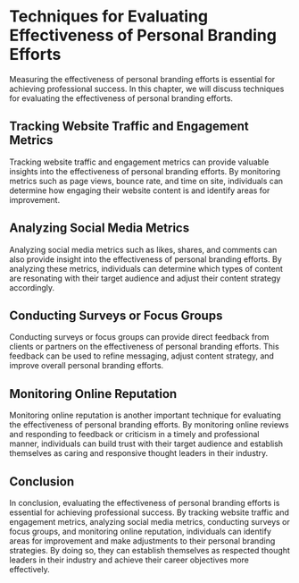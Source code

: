 Techniques for Evaluating Effectiveness of Personal Branding Efforts
=========================================================================================================================

Measuring the effectiveness of personal branding efforts is essential for achieving professional success. In this chapter, we will discuss techniques for evaluating the effectiveness of personal branding efforts.

Tracking Website Traffic and Engagement Metrics
-----------------------------------------------

Tracking website traffic and engagement metrics can provide valuable insights into the effectiveness of personal branding efforts. By monitoring metrics such as page views, bounce rate, and time on site, individuals can determine how engaging their website content is and identify areas for improvement.

Analyzing Social Media Metrics
------------------------------

Analyzing social media metrics such as likes, shares, and comments can also provide insight into the effectiveness of personal branding efforts. By analyzing these metrics, individuals can determine which types of content are resonating with their target audience and adjust their content strategy accordingly.

Conducting Surveys or Focus Groups
----------------------------------

Conducting surveys or focus groups can provide direct feedback from clients or partners on the effectiveness of personal branding efforts. This feedback can be used to refine messaging, adjust content strategy, and improve overall personal branding efforts.

Monitoring Online Reputation
----------------------------

Monitoring online reputation is another important technique for evaluating the effectiveness of personal branding efforts. By monitoring online reviews and responding to feedback or criticism in a timely and professional manner, individuals can build trust with their target audience and establish themselves as caring and responsive thought leaders in their industry.

Conclusion
----------

In conclusion, evaluating the effectiveness of personal branding efforts is essential for achieving professional success. By tracking website traffic and engagement metrics, analyzing social media metrics, conducting surveys or focus groups, and monitoring online reputation, individuals can identify areas for improvement and make adjustments to their personal branding strategies. By doing so, they can establish themselves as respected thought leaders in their industry and achieve their career objectives more effectively.
